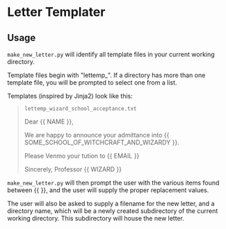 
# Letter Templater

## Usage
`make_new_letter.py` will identify all template files in your current working directory.

Template files begin with "lettemp_". If a directory has more than one template file, you will be prompted to select one from a list.

Templates (inspired by Jinja2) look like this:
> `lettemp_wizard_school_acceptance.txt`
> 
> Dear {{ NAME }},
> 
> We are happy to announce your admittance into 
> {{ SOME_SCHOOL_OF_WITCHCRAFT_AND_WIZARDY }}.
> 
> Please Venmo your tution to {{ EMAIL }}
> 
> Sincerely,
> Professor {{ WIZARD }}

`make_new_letter.py` will then prompt the user with the various items found between {{ }}, and the user will supply the proper replacement values.

The user will also be asked to supply a filename for the new letter, and a directory name, which will be a newly created subdirectory of the current working directory. This subdirectory will house the new letter.

